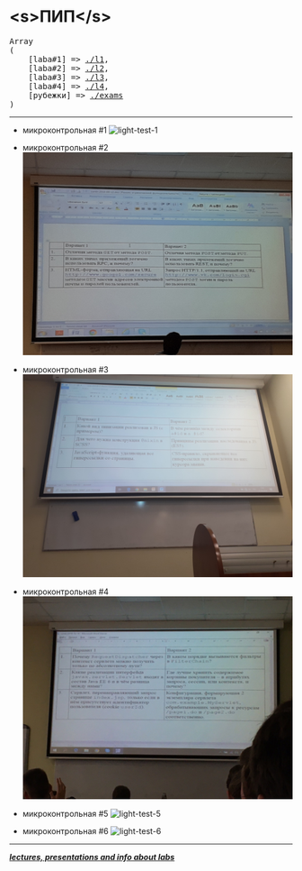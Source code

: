 # \<s>ПИП\</s>

<pre>
Array
(
    [laba#1] => <a href="./l1">./l1</a>,
    [laba#2] => <a href="./l2">./l2</a>,
    [laba#3] => <a href="./l3">./l3</a>,
    [laba#4] => <a href="./l4">./l4</a>,
    [рубежки] => <a href="./exams">./exams</a>
)
</pre>
---

* микроконтрольная #1
![light-test-1](https://sun9-60.userapi.com/impf/kXtFS4IsxSL7pvXvzJDxVTNZuO6BrXBslRCmFA/YEC-sZSM_Yo.jpg?size=1280x720&quality=96&sign=cbe4039afb7e462524eed65fc9ac2f0e&type=album)

* микроконтрольная #2
![light-test-2](exams/img/light-test-2.jpg)

* микроконтрольная #3
![light-test-3](exams/img/light-test-3.jpg)

* микроконтрольная #4
![light-test-4](exams/img/light-test-4.jpg)

* микроконтрольная #5
![light-test-5](https://sun9-66.userapi.com/impf/kl1zSyRRfAP72McKmoUbfs2x1bUJl5mjfm8x6g/LxQFK7rM1Sg.jpg?size=1280x960&quality=96&sign=cc10e0a448f2d786aeb1a19fcdac0469&type=album)

* микроконтрольная #6
![light-test-6](https://sun9-15.userapi.com/impg/iaP8cirGqUMab2im0psXBR-FnQ0jx7oBUhc-Ug/mn1MnmrQK-8.jpg?size=1280x347&quality=96&sign=75ca2f158ac0aa68d9254b920f40392e&type=album)

---

***[lectures, presentations and info about labs](http://tlg.wtf/sPNPs)***
